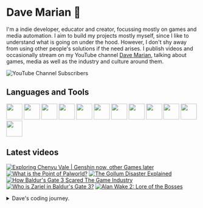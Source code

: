# Dave Marian 👋

I'm a indie developer, educator and creator, focussing mostly on games and media automation. I aim to build my projects mostly myself, since I like to understand what is going on under the hood. However, I don't shy away from using other people's solutions if the need arises. I publish videos and occasionally stream on my YouTube channel <a href="https://www.youtube.com/@dave_marian">Dave Marian</a>, talking about games, media as well as the industry and culture around them.

![YouTube Channel Subscribers](https://img.shields.io/youtube/channel/subscribers/UCm_G1EP6c_PZ6AYf-QmaGlA?style=flat-square&label=DaveMarian)

## Languages and Tools
<span>
<img src="https://cdn.jsdelivr.net/gh/devicons/devicon@latest/icons/python/python-original.svg" style="width:42px;height:42px;"/>
<img src="https://cdn.jsdelivr.net/gh/devicons/devicon@latest/icons/csharp/csharp-original.svg" style="width:42px;height:42px;"/>
<img src="https://cdn.jsdelivr.net/gh/devicons/devicon@latest/icons/unity/unity-original.svg" style="width:42px;height:42px;"/>
<img src="https://cdn.jsdelivr.net/gh/devicons/devicon@latest/icons/godot/godot-original.svg" style="width:42px;height:42px;"/>
<img src="https://cdn.jsdelivr.net/gh/devicons/devicon@latest/icons/debian/debian-original-wordmark.svg" style="width:42px;height:42px;"/>
<img src="https://cdn.jsdelivr.net/gh/devicons/devicon@latest/icons/raspberrypi/raspberrypi-original.svg" style="width:42px;height:42px;"/>
<img src="https://cdn.jsdelivr.net/gh/devicons/devicon@latest/icons/wordpress/wordpress-plain.svg" style="width:42px;height:42px;"/>
<img src="https://cdn.jsdelivr.net/gh/devicons/devicon@latest/icons/woocommerce/woocommerce-original-wordmark.svg" style="width:42px;height:42px;"/>

<img src="https://cdn.jsdelivr.net/gh/devicons/devicon@latest/icons/pandas/pandas-original-wordmark.svg" style="width:42px;height:42px;"/>
<img src="https://cdn.jsdelivr.net/gh/devicons/devicon@latest/icons/numpy/numpy-original.svg" style="width:42px;height:42px;"/>
<img src="https://cdn.jsdelivr.net/gh/devicons/devicon@latest/icons/django/django-plain.svg" style="width:42px;height:42px;"/>
<img src="https://cdn.jsdelivr.net/gh/devicons/devicon@latest/icons/blender/blender-original.svg" style="width:42px;height:42px;"/>
</span>

## Latest videos

<!-- BEGIN YOUTUBE-CARDS -->
[![Exploring Chenyu Vale | Genshin now, other Games later](https://ytcards.demolab.com/?id=fjFJWiamJog&title=Exploring+Chenyu+Vale+%7C+Genshin+now%2C+other+Games+later&lang=en&timestamp=1706632102&background_color=%230d1117&title_color=%23ffffff&stats_color=%23dedede&max_title_lines=1&width=250&border_radius=5 "Exploring Chenyu Vale | Genshin now, other Games later")](https://www.youtube.com/watch?v=fjFJWiamJog)
[![What is the Point of Palworld?](https://ytcards.demolab.com/?id=y4fUydWhSNw&title=What+is+the+Point+of+Palworld%3F&lang=en&timestamp=1707582609&background_color=%230d1117&title_color=%23ffffff&stats_color=%23dedede&max_title_lines=1&width=250&border_radius=5 "What is the Point of Palworld?")](https://www.youtube.com/watch?v=y4fUydWhSNw)
[![The Gollum Disaster Explained](https://ytcards.demolab.com/?id=1bEyt0fFHqs&title=The+Gollum+Disaster+Explained&lang=en&timestamp=1706893201&background_color=%230d1117&title_color=%23ffffff&stats_color=%23dedede&max_title_lines=1&width=250&border_radius=5 "The Gollum Disaster Explained")](https://www.youtube.com/watch?v=1bEyt0fFHqs)
[![How Baldur's Gate 3 Scared The Game Industry](https://ytcards.demolab.com/?id=x7qwmGUPE38&title=How+Baldur%27s+Gate+3+Scared+The+Game+Industry&lang=en&timestamp=1706288457&background_color=%230d1117&title_color=%23ffffff&stats_color=%23dedede&max_title_lines=1&width=250&border_radius=5 "How Baldur's Gate 3 Scared The Game Industry")](https://www.youtube.com/watch?v=x7qwmGUPE38)
[![Who is Zariel in Baldur's Gate 3?](https://ytcards.demolab.com/?id=c-8ilMsEYhw&title=Who+is+Zariel+in+Baldur%27s+Gate+3%3F&lang=en&timestamp=1705077012&background_color=%230d1117&title_color=%23ffffff&stats_color=%23dedede&max_title_lines=1&width=250&border_radius=5 "Who is Zariel in Baldur's Gate 3?")](https://www.youtube.com/watch?v=c-8ilMsEYhw)
[![Alan Wake 2: Lore of the Bosses](https://ytcards.demolab.com/?id=1NU9hjza3nA&title=Alan+Wake+2%3A+Lore+of+the+Bosses&lang=en&timestamp=1701453602&background_color=%230d1117&title_color=%23ffffff&stats_color=%23dedede&max_title_lines=1&width=250&border_radius=5 "Alan Wake 2: Lore of the Bosses")](https://www.youtube.com/watch?v=1NU9hjza3nA)
<!-- END YOUTUBE-CARDS -->

<details>
  <summary>Dave's coding journey.</summary>
  
  ### Dave's coding journey.

  I first dipped my toes into programming when I looked up how to use HTML to spice up my high school punk band's myspace page. I think I successfully blinded many people with my results - not because of the quality of the code but from the epileptic effects I more or less intentionally created. I kept that up as a hobby for a while, making small websites - often just for myself, using primarily HTML, CSS and a little bit of Javascript. As I went to University I got more interested in programming as I thought it can help me make some tasks in other software packages easier. I tried MAX for live to make my own audio plugins, but what really sealed the deal was when I discovered Unity. I started to learn C# and wrote some smaller games and even made my Master's project in form of a Unity game. The most challenging part of it was to write a piece of software that let me play animations for my character controler and have them blend into each other to make look more natural in game. As soon as I was finished Unity added Mechanim to their engine, which did the same thing only better. After my MA I worked as a filmmaker for a while, travelling, before I settled down and got a job in a film archive. I mainly scanned, restaurated and color graded old analouge film footage, but I was also responsible to setup and maintain our internal server structure, since I was the only one at that place who used Linux (we had an external server guy, but management wanted someone internal as well). I learned Python during that time to automate a variety of tasks, and also worked a lot with Raspberry Pies, as we used them extensively in our events (museum-like screening instalations). At some point I got hired by a media school and ended up heading the whole academic section for 5 years teaching and developing courses on media, film making, game development and stuff like that. During that time I primarily used Python for data-related work with numpy, Pandas, and matplotlib. I quit the job after Covid and the birth of my son, and got back into gamedev projects on Unity and Godot. 
</details>
